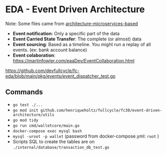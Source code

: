 # EDA - Event Driven Architecture

Note: Some files came from [architecture-microservices-based](../architecture-microservices-based/ms/walletcore/)

- **Event notification**: Only a specific part of the data
- **Event Carried State Transfer**: The complete (or almost) data
- **Event sourcing**: Based as a timeline. You might run a replay of all events. (ex: bank account balance)
- **Event colaboration**: https://martinfowler.com/eaaDev/EventCollaboration.html

https://github.com/devfullcycle/fc-eda/blob/main/pkg/events/event_dispatcher_test.go

## Commands

- `go test ./...`
- `go mod init github.com/henriqueholtz/fullcycle/fc30/event-driven-architecture/utils`
- `go mod tidy`
- `go run cmd/walletcore/main.go`
- `docker-compose exec mysql bash`
- `mysql -uroot -p wallet` (password from docker-compose.yml: `root` )
- Scripts SQL to create the tables are on `./internal/database/transaction_db_test.go`
